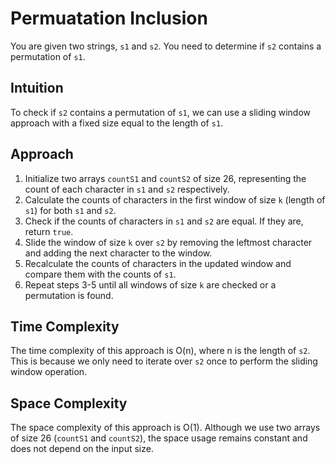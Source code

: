 # Permuatation Inclusion

You are given two strings, `s1` and `s2`. You need to determine if `s2` contains a permutation of `s1`.

## Intuition

To check if `s2` contains a permutation of `s1`, we can use a sliding window approach with a fixed size equal to the length of `s1`.

## Approach

1. Initialize two arrays `countS1` and `countS2` of size 26, representing the count of each character in `s1` and `s2` respectively.
2. Calculate the counts of characters in the first window of size `k` (length of `s1`) for both `s1` and `s2`.
3. Check if the counts of characters in `s1` and `s2` are equal. If they are, return `true`.
4. Slide the window of size `k` over `s2` by removing the leftmost character and adding the next character to the window.
5. Recalculate the counts of characters in the updated window and compare them with the counts of `s1`.
6. Repeat steps 3-5 until all windows of size `k` are checked or a permutation is found.

## Time Complexity

The time complexity of this approach is O(n), where n is the length of `s2`. This is because we only need to iterate over `s2` once to perform the sliding window operation.

## Space Complexity

The space complexity of this approach is O(1). Although we use two arrays of size 26 (`countS1` and `countS2`), the space usage remains constant and does not depend on the input size.


